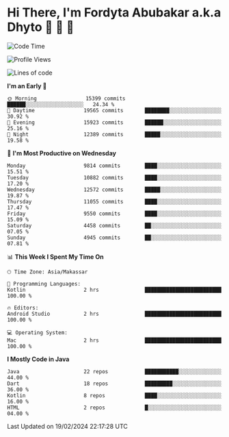 # Hi There, I'm Fordyta Abubakar a.k.a Dhyto 👋 👋 👋 

<!--
**DhytoDev/dhytodev** is a ✨ _special_ ✨ repository because its `README.md` (this file) appears on your GitHub profile.

Here are some ideas to get you started:

- 🔭 I’m currently working on ...
- 🌱 I’m currently learning ...
- 👯 I’m looking to collaborate on ...
- 🤔 I’m looking for help with ...
- 💬 Ask me about ...
- 📫 How to reach me: ...
- 😄 Pronouns: ...
- ⚡ Fun fact: ...
-->

<!--START_SECTION:waka-->
![Code Time](http://img.shields.io/badge/Code%20Time-2%2C282%20hrs%2047%20mins-blue)

![Profile Views](http://img.shields.io/badge/Profile%20Views-0-blue)

![Lines of code](https://img.shields.io/badge/From%20Hello%20World%20I%27ve%20Written-7.9%20million%20lines%20of%20code-blue)

**I'm an Early 🐤** 

```text
🌞 Morning                15399 commits       ██████░░░░░░░░░░░░░░░░░░░   24.34 % 
🌆 Daytime                19565 commits       ████████░░░░░░░░░░░░░░░░░   30.92 % 
🌃 Evening                15923 commits       ██████░░░░░░░░░░░░░░░░░░░   25.16 % 
🌙 Night                  12389 commits       █████░░░░░░░░░░░░░░░░░░░░   19.58 % 
```
📅 **I'm Most Productive on Wednesday** 

```text
Monday                   9814 commits        ████░░░░░░░░░░░░░░░░░░░░░   15.51 % 
Tuesday                  10882 commits       ████░░░░░░░░░░░░░░░░░░░░░   17.20 % 
Wednesday                12572 commits       █████░░░░░░░░░░░░░░░░░░░░   19.87 % 
Thursday                 11055 commits       ████░░░░░░░░░░░░░░░░░░░░░   17.47 % 
Friday                   9550 commits        ████░░░░░░░░░░░░░░░░░░░░░   15.09 % 
Saturday                 4458 commits        ██░░░░░░░░░░░░░░░░░░░░░░░   07.05 % 
Sunday                   4945 commits        ██░░░░░░░░░░░░░░░░░░░░░░░   07.81 % 
```


📊 **This Week I Spent My Time On** 

```text
🕑︎ Time Zone: Asia/Makassar

💬 Programming Languages: 
Kotlin                   2 hrs               █████████████████████████   100.00 % 

🔥 Editors: 
Android Studio           2 hrs               █████████████████████████   100.00 % 

💻 Operating System: 
Mac                      2 hrs               █████████████████████████   100.00 % 
```

**I Mostly Code in Java** 

```text
Java                     22 repos            ███████████░░░░░░░░░░░░░░   44.00 % 
Dart                     18 repos            █████████░░░░░░░░░░░░░░░░   36.00 % 
Kotlin                   8 repos             ████░░░░░░░░░░░░░░░░░░░░░   16.00 % 
HTML                     2 repos             █░░░░░░░░░░░░░░░░░░░░░░░░   04.00 % 
```




 Last Updated on 19/02/2024 22:17:28 UTC
<!--END_SECTION:waka-->
